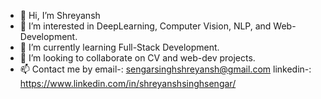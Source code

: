 - 👋 Hi, I’m Shreyansh
- 👀 I’m interested in DeepLearning, Computer Vision, NLP, and Web-Development.
- 🌱 I’m currently learning Full-Stack Development.
- 💞️ I’m looking to collaborate on CV and web-dev projects.
- 📫 Contact me by  email-: sengarsinghshreyansh@gmail.com
                    linkedin-: https://www.linkedin.com/in/shreyanshsinghsengar/

<!---
shregar1/shregar1 is a ✨ special ✨ repository because its `README.md` (this file) appears on your GitHub profile.
You can click the Preview link to take a look at your changes.
--->
